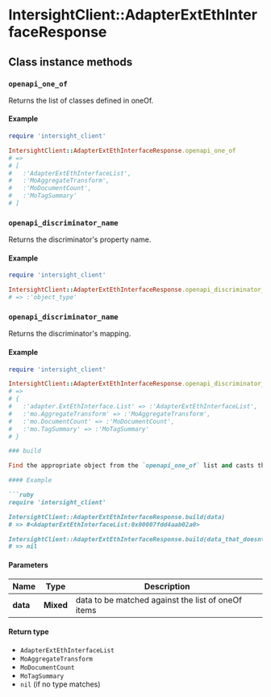 # IntersightClient::AdapterExtEthInterfaceResponse

## Class instance methods

### `openapi_one_of`

Returns the list of classes defined in oneOf.

#### Example

```ruby
require 'intersight_client'

IntersightClient::AdapterExtEthInterfaceResponse.openapi_one_of
# =>
# [
#   :'AdapterExtEthInterfaceList',
#   :'MoAggregateTransform',
#   :'MoDocumentCount',
#   :'MoTagSummary'
# ]
```

### `openapi_discriminator_name`

Returns the discriminator's property name.

#### Example

```ruby
require 'intersight_client'

IntersightClient::AdapterExtEthInterfaceResponse.openapi_discriminator_name
# => :'object_type'
```

### `openapi_discriminator_name`

Returns the discriminator's mapping.

#### Example

```ruby
require 'intersight_client'

IntersightClient::AdapterExtEthInterfaceResponse.openapi_discriminator_mapping
# =>
# {
#   :'adapter.ExtEthInterface.List' => :'AdapterExtEthInterfaceList',
#   :'mo.AggregateTransform' => :'MoAggregateTransform',
#   :'mo.DocumentCount' => :'MoDocumentCount',
#   :'mo.TagSummary' => :'MoTagSummary'
# }

### build

Find the appropriate object from the `openapi_one_of` list and casts the data into it.

#### Example

```ruby
require 'intersight_client'

IntersightClient::AdapterExtEthInterfaceResponse.build(data)
# => #<AdapterExtEthInterfaceList:0x00007fdd4aab02a0>

IntersightClient::AdapterExtEthInterfaceResponse.build(data_that_doesnt_match)
# => nil
```

#### Parameters

| Name | Type | Description |
| ---- | ---- | ----------- |
| **data** | **Mixed** | data to be matched against the list of oneOf items |

#### Return type

- `AdapterExtEthInterfaceList`
- `MoAggregateTransform`
- `MoDocumentCount`
- `MoTagSummary`
- `nil` (if no type matches)

